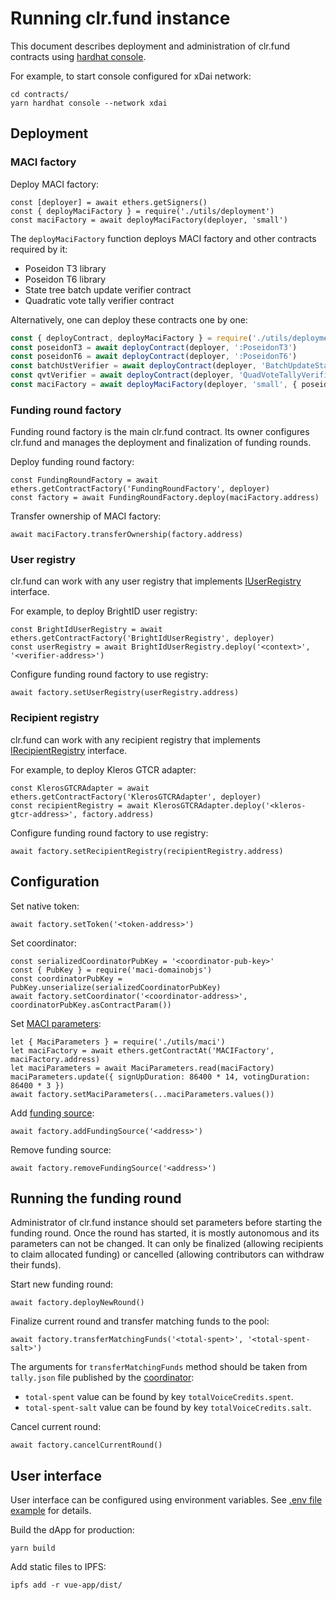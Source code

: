 # Running clr.fund instance

This document describes deployment and administration of clr.fund contracts using [hardhat console](https://hardhat.org/guides/hardhat-console.html).

For example, to start console configured for xDai network:

```
cd contracts/
yarn hardhat console --network xdai
```

## Deployment

### MACI factory

Deploy MACI factory:

```
const [deployer] = await ethers.getSigners()
const { deployMaciFactory } = require('./utils/deployment')
const maciFactory = await deployMaciFactory(deployer, 'small')
```

The `deployMaciFactory` function deploys MACI factory and other contracts required by it:
- Poseidon T3 library
- Poseidon T6 library
- State tree batch update verifier contract
- Quadratic vote tally verifier contract

Alternatively, one can deploy these contracts one by one:

```javascript
const { deployContract, deployMaciFactory } = require('./utils/deployment')
const poseidonT3 = await deployContract(deployer, ':PoseidonT3')
const poseidonT6 = await deployContract(deployer, ':PoseidonT6')
const batchUstVerifier = await deployContract(deployer, 'BatchUpdateStateTreeVerifierSmall')
const qvtVerifier = await deployContract(deployer, 'QuadVoteTallyVerifierSmall')
const maciFactory = await deployMaciFactory(deployer, 'small', { poseidonT3, poseidonT6, batchUstVerifier, qvtVerifier })
```

### Funding round factory

Funding round factory is the main clr.fund contract. Its owner configures clr.fund and manages the deployment and finalization of funding rounds.

Deploy funding round factory:

```
const FundingRoundFactory = await ethers.getContractFactory('FundingRoundFactory', deployer)
const factory = await FundingRoundFactory.deploy(maciFactory.address)
```

Transfer ownership of MACI factory:

```
await maciFactory.transferOwnership(factory.address)
```

### User registry

clr.fund can work with any user registry that implements [IUserRegistry](../contracts/contracts/userRegistry/IUserRegistry.sol) interface.

For example, to deploy BrightID user registry:

```
const BrightIdUserRegistry = await ethers.getContractFactory('BrightIdUserRegistry', deployer)
const userRegistry = await BrightIdUserRegistry.deploy('<context>', '<verifier-address>')
```

Configure funding round factory to use registry:

```
await factory.setUserRegistry(userRegistry.address)
```

### Recipient registry

clr.fund can work with any recipient registry that implements [IRecipientRegistry](../contracts/contracts/recipientRegistry/IRecipientRegistry.sol) interface.

For example, to deploy Kleros GTCR adapter:

```
const KlerosGTCRAdapter = await ethers.getContractFactory('KlerosGTCRAdapter', deployer)
const recipientRegistry = await KlerosGTCRAdapter.deploy('<kleros-gtcr-address>', factory.address)
```

Configure funding round factory to use registry:

```
await factory.setRecipientRegistry(recipientRegistry.address)
```

## Configuration

Set native token:

```
await factory.setToken('<token-address>')
```

Set coordinator:

```
const serializedCoordinatorPubKey = '<coordinator-pub-key>'
const { PubKey } = require('maci-domainobjs')
const coordinatorPubKey = PubKey.unserialize(serializedCoordinatorPubKey)
await factory.setCoordinator('<coordinator-address>', coordinatorPubKey.asContractParam())
```

Set [MACI parameters](../contracts/utils/maci.ts):

```
let { MaciParameters } = require('./utils/maci')
let maciFactory = await ethers.getContractAt('MACIFactory', maciFactory.address)
let maciParameters = await MaciParameters.read(maciFactory)
maciParameters.update({ signUpDuration: 86400 * 14, votingDuration: 86400 * 3 })
await factory.setMaciParameters(...maciParameters.values())
```

Add [funding source](./funding-source.md):

```
await factory.addFundingSource('<address>')
```

Remove funding source:

```
await factory.removeFundingSource('<address>')
```

## Running the funding round

Administrator of clr.fund instance should set parameters before starting the funding round. Once the round has started, it is mostly autonomous and its parameters can not be changed. It can only be finalized (allowing recipients to claim allocated funding) or cancelled (allowing contributors can withdraw their funds).

Start new funding round:

```
await factory.deployNewRound()
```

Finalize current round and transfer matching funds to the pool:

```
await factory.transferMatchingFunds('<total-spent>', '<total-spent-salt>')
```

The arguments for `transferMatchingFunds` method should be taken from `tally.json` file published by the [coordinator](./coordinator.md):

- `total-spent` value can be found by key `totalVoiceCredits.spent`.
- `total-spent-salt` value can be found by key `totalVoiceCredits.salt`.

Cancel current round:

```
await factory.cancelCurrentRound()
```

## User interface

User interface can be configured using environment variables. See [.env file example](../vue-app/.env.example) for details.

Build the dApp for production:

```
yarn build
```

Add static files to IPFS:

```
ipfs add -r vue-app/dist/
```
